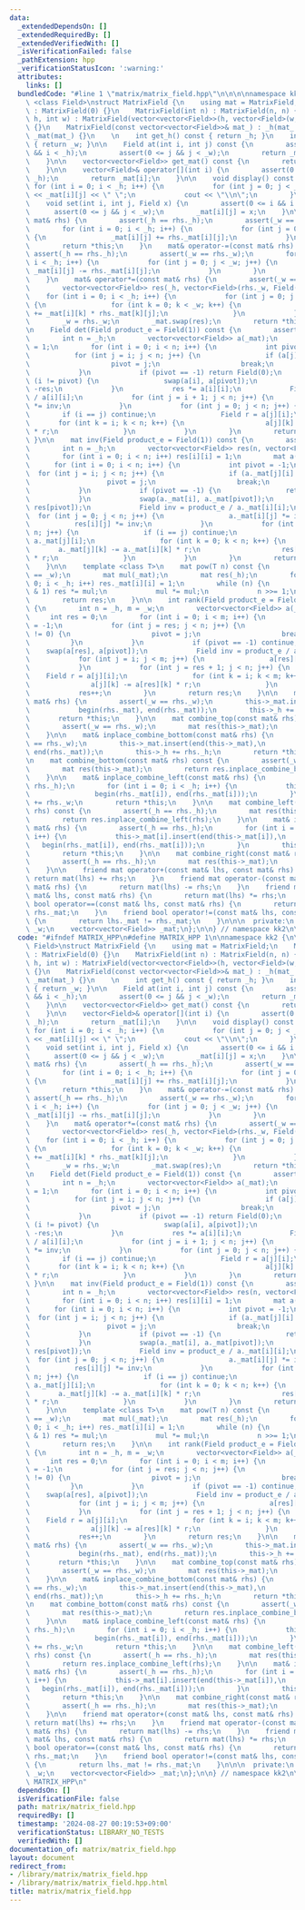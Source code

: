 ```yaml
---
data:
  _extendedDependsOn: []
  _extendedRequiredBy: []
  _extendedVerifiedWith: []
  _isVerificationFailed: false
  _pathExtension: hpp
  _verificationStatusIcon: ':warning:'
  attributes:
    links: []
  bundledCode: "#line 1 \"matrix/matrix_field.hpp\"\n\n\n\nnamespace kk2 {\n\ntemplate\
    \ <class Field>\nstruct MatrixField {\n    using mat = MatrixField;\n    MatrixField()\
    \ : MatrixField(0) {}\n    MatrixField(int n) : MatrixField(n, n) {}\n    MatrixField(int\
    \ h, int w) : MatrixField(vector<vector<Field>>(h, vector<Field>(w, Field())))\
    \ {}\n    MatrixField(const vector<vector<Field>>& mat_) : _h(mat_.size()), _w(mat_[0].size()),\
    \ _mat(mat_) {}\n    \n    int get_h() const { return _h; }\n    int get_w() const\
    \ { return _w; }\n\n    Field at(int i, int j) const {\n        assert(0 <= i\
    \ && i < _h);\n        assert(0 <= j && j < _w);\n        return _mat[i][j];\n\
    \    }\n\n    vector<vector<Field>> get_mat() const {\n        return _mat;\n\
    \    }\n\n    vector<Field>& operator[](int i) {\n        assert(0 <= i && i <\
    \ _h);\n        return _mat[i];\n    }\n\n    void display() const {\n       \
    \ for (int i = 0; i < _h; i++) {\n            for (int j = 0; j < _w; j++) cout\
    \ << _mat[i][j] << \" \";\n            cout << \"\\n\";\n        }\n    }\n\n\
    \    void set(int i, int j, Field x) {\n        assert(0 <= i && i < _h);\n  \
    \      assert(0 <= j && j < _w);\n        _mat[i][j] = x;\n    }\n\n    mat& operator+=(const\
    \ mat& rhs) {\n        assert(_h == rhs._h);\n        assert(_w == rhs._w);\n\
    \        for (int i = 0; i < _h; i++) {\n            for (int j = 0; j < _w; j++)\
    \ {\n                _mat[i][j] += rhs._mat[i][j];\n            }\n        }\n\
    \        return *this;\n    }\n    mat& operator-=(const mat& rhs) {\n       \
    \ assert(_h == rhs._h);\n        assert(_w == rhs._w);\n        for (int i = 0;\
    \ i < _h; i++) {\n            for (int j = 0; j < _w; j++) {\n               \
    \ _mat[i][j] -= rhs._mat[i][j];\n            }\n        }\n        return *this;\n\
    \    }\n    mat& operator*=(const mat& rhs) {\n        assert(_w == rhs._h);\n\
    \        vector<vector<Field>> res(_h, vector<Field>(rhs._w, Field()));\n    \
    \    for (int i = 0; i < _h; i++) {\n            for (int j = 0; j < rhs._w; j++)\
    \ {\n                for (int k = 0; k < _w; k++) {\n                    res[i][j]\
    \ += _mat[i][k] * rhs._mat[k][j];\n                }\n            }\n        }\n\
    \        _w = rhs._w;\n        _mat.swap(res);\n        return *this;\n    }\n\
    \n    Field det(Field product_e = Field(1)) const {\n        assert(_h == _w);\n\
    \        int n = _h;\n        vector<vector<Field>> a(_mat);\n        Field res\
    \ = 1;\n        for (int i = 0; i < n; i++) {\n            int pivot = -1;\n \
    \           for (int j = i; j < n; j++) {\n                if (a[j][i] != 0) {\n\
    \                    pivot = j;\n                    break;\n                }\n\
    \            }\n            if (pivot == -1) return Field(0);\n            if\
    \ (i != pivot) {\n                swap(a[i], a[pivot]);\n                res =\
    \ -res;\n            }\n            res *= a[i][i];\n            Field inv = product_e\
    \ / a[i][i];\n            for (int j = i + 1; j < n; j++) {\n                a[i][j]\
    \ *= inv;\n            }\n            for (int j = 0; j < n; j++) {\n        \
    \        if (i == j) continue;\n                Field r = a[j][i];\n         \
    \       for (int k = i; k < n; k++) {\n                    a[j][k] -= a[i][k]\
    \ * r;\n                }\n            }\n        }\n        return res;\n   \
    \ }\n\n    mat inv(Field product_e = Field(1)) const {\n        assert(_h == _w);\n\
    \        int n = _h;\n        vector<vector<Field>> res(n, vector<Field>(n, Field()));\n\
    \        for (int i = 0; i < n; i++) res[i][i] = 1;\n        mat a(_mat);\n  \
    \      for (int i = 0; i < n; i++) {\n            int pivot = -1;\n          \
    \  for (int j = i; j < n; j++) {\n                if (a._mat[j][i] != 0) {\n \
    \                   pivot = j;\n                    break;\n                }\n\
    \            }\n            if (pivot == -1) {\n                return mat(n);\n\
    \            }\n            swap(a._mat[i], a._mat[pivot]);\n            swap(res[i],\
    \ res[pivot]);\n            Field inv = product_e / a._mat[i][i];\n          \
    \  for (int j = 0; j < n; j++) {\n                a._mat[i][j] *= inv;\n     \
    \           res[i][j] *= inv;\n            }\n            for (int j = 0; j <\
    \ n; j++) {\n                if (i == j) continue;\n                Field r =\
    \ a._mat[j][i];\n                for (int k = 0; k < n; k++) {\n             \
    \       a._mat[j][k] -= a._mat[i][k] * r;\n                    res[j][k] -= res[i][k]\
    \ * r;\n                }\n            }\n        }\n        return mat(res);\n\
    \    }\n\n    template <class T>\n    mat pow(T n) const {\n        assert(_h\
    \ == _w);\n        mat mul(_mat);\n        mat res(_h);\n        for (int i =\
    \ 0; i < _h; i++) res._mat[i][i] = 1;\n        while (n) {\n            if (n\
    \ & 1) res *= mul;\n            mul *= mul;\n            n >>= 1;\n        }\n\
    \        return res;\n    }\n\n    int rank(Field product_e = Field(1)) const\
    \ {\n        int n = _h, m = _w;\n        vector<vector<Field>> a(_mat);\n   \
    \     int res = 0;\n        for (int i = 0; i < m; i++) {\n            int pivot\
    \ = -1;\n            for (int j = res; j < n; j++) {\n                if (a[j][i]\
    \ != 0) {\n                    pivot = j;\n                    break;\n      \
    \          }\n            }\n            if (pivot == -1) continue;\n        \
    \    swap(a[res], a[pivot]);\n            Field inv = product_e / a[res][i];\n\
    \            for (int j = i; j < m; j++) {\n                a[res][j] *= inv;\n\
    \            }\n            for (int j = res + 1; j < n; j++) {\n            \
    \    Field r = a[j][i];\n                for (int k = i; k < m; k++) {\n     \
    \               a[j][k] -= a[res][k] * r;\n                }\n            }\n\
    \            res++;\n        }\n        return res;\n    }\n\n    mat& inplace_combine_top(const\
    \ mat& rhs) {\n        assert(_w == rhs._w);\n        this->_mat.insert(begin(this->_mat),\n\
    \            begin(rhs._mat), end(rhs._mat));\n        this->_h += rhs._h;\n \
    \       return *this;\n    }\n\n    mat combine_top(const mat& rhs) const {\n\
    \        assert(_w == rhs._w);\n        mat res(this->_mat);\n        return res.inplace_combine_top(rhs);\n\
    \    }\n\n    mat& inplace_combine_bottom(const mat& rhs) {\n        assert(_w\
    \ == rhs._w);\n        this->_mat.insert(end(this->_mat),\n            begin(rhs._mat),\
    \ end(rhs._mat));\n        this->_h += rhs._h;\n        return *this;\n    }\n\
    \n    mat combine_bottom(const mat& rhs) const {\n        assert(_w == rhs._w);\n\
    \        mat res(this->_mat);\n        return res.inplace_combine_bottom(rhs);\n\
    \    }\n\n    mat& inplace_combine_left(const mat& rhs) {\n        assert(_h ==\
    \ rhs._h);\n        for (int i = 0; i < _h; i++) {\n            this->_mat[i].insert(begin(this->_mat[i]),\n\
    \                begin(rhs._mat[i]), end(rhs._mat[i]));\n        }\n        this->_w\
    \ += rhs._w;\n        return *this;\n    }\n\n    mat combine_left(const mat&\
    \ rhs) const {\n        assert(_h == rhs._h);\n        mat res(this->_mat);\n\
    \        return res.inplace_combine_left(rhs);\n    }\n\n    mat& inplace_combine_right(const\
    \ mat& rhs) {\n        assert(_h == rhs._h);\n        for (int i = 0; i < _h;\
    \ i++) {\n            this->_mat[i].insert(end(this->_mat[i]),\n             \
    \   begin(rhs._mat[i]), end(rhs._mat[i]));\n        }\n        this->_w += rhs._w;\n\
    \        return *this;\n    }\n\n    mat combine_right(const mat& rhs) const {\n\
    \        assert(_h == rhs._h);\n        mat res(this->_mat);\n        return res.inplace_combine_right(rhs);\n\
    \    }\n\n    friend mat operator+(const mat& lhs, const mat& rhs) {\n       \
    \ return mat(lhs) += rhs;\n    }\n    friend mat operator-(const mat& lhs, const\
    \ mat& rhs) {\n        return mat(lhs) -= rhs;\n    }\n    friend mat operator*(const\
    \ mat& lhs, const mat& rhs) {\n        return mat(lhs) *= rhs;\n    }\n    friend\
    \ bool operator==(const mat& lhs, const mat& rhs) {\n        return lhs._mat ==\
    \ rhs._mat;\n    }\n    friend bool operator!=(const mat& lhs, const mat& rhs)\
    \ {\n        return lhs._mat != rhs._mat;\n    }\n\n\n  private:\n    int _h,\
    \ _w;\n    vector<vector<Field>> _mat;\n};\n\n} // namespace kk2\n\n\n"
  code: "#ifndef MATRIX_HPP\n#define MATRIX_HPP 1\n\nnamespace kk2 {\n\ntemplate <class\
    \ Field>\nstruct MatrixField {\n    using mat = MatrixField;\n    MatrixField()\
    \ : MatrixField(0) {}\n    MatrixField(int n) : MatrixField(n, n) {}\n    MatrixField(int\
    \ h, int w) : MatrixField(vector<vector<Field>>(h, vector<Field>(w, Field())))\
    \ {}\n    MatrixField(const vector<vector<Field>>& mat_) : _h(mat_.size()), _w(mat_[0].size()),\
    \ _mat(mat_) {}\n    \n    int get_h() const { return _h; }\n    int get_w() const\
    \ { return _w; }\n\n    Field at(int i, int j) const {\n        assert(0 <= i\
    \ && i < _h);\n        assert(0 <= j && j < _w);\n        return _mat[i][j];\n\
    \    }\n\n    vector<vector<Field>> get_mat() const {\n        return _mat;\n\
    \    }\n\n    vector<Field>& operator[](int i) {\n        assert(0 <= i && i <\
    \ _h);\n        return _mat[i];\n    }\n\n    void display() const {\n       \
    \ for (int i = 0; i < _h; i++) {\n            for (int j = 0; j < _w; j++) cout\
    \ << _mat[i][j] << \" \";\n            cout << \"\\n\";\n        }\n    }\n\n\
    \    void set(int i, int j, Field x) {\n        assert(0 <= i && i < _h);\n  \
    \      assert(0 <= j && j < _w);\n        _mat[i][j] = x;\n    }\n\n    mat& operator+=(const\
    \ mat& rhs) {\n        assert(_h == rhs._h);\n        assert(_w == rhs._w);\n\
    \        for (int i = 0; i < _h; i++) {\n            for (int j = 0; j < _w; j++)\
    \ {\n                _mat[i][j] += rhs._mat[i][j];\n            }\n        }\n\
    \        return *this;\n    }\n    mat& operator-=(const mat& rhs) {\n       \
    \ assert(_h == rhs._h);\n        assert(_w == rhs._w);\n        for (int i = 0;\
    \ i < _h; i++) {\n            for (int j = 0; j < _w; j++) {\n               \
    \ _mat[i][j] -= rhs._mat[i][j];\n            }\n        }\n        return *this;\n\
    \    }\n    mat& operator*=(const mat& rhs) {\n        assert(_w == rhs._h);\n\
    \        vector<vector<Field>> res(_h, vector<Field>(rhs._w, Field()));\n    \
    \    for (int i = 0; i < _h; i++) {\n            for (int j = 0; j < rhs._w; j++)\
    \ {\n                for (int k = 0; k < _w; k++) {\n                    res[i][j]\
    \ += _mat[i][k] * rhs._mat[k][j];\n                }\n            }\n        }\n\
    \        _w = rhs._w;\n        _mat.swap(res);\n        return *this;\n    }\n\
    \n    Field det(Field product_e = Field(1)) const {\n        assert(_h == _w);\n\
    \        int n = _h;\n        vector<vector<Field>> a(_mat);\n        Field res\
    \ = 1;\n        for (int i = 0; i < n; i++) {\n            int pivot = -1;\n \
    \           for (int j = i; j < n; j++) {\n                if (a[j][i] != 0) {\n\
    \                    pivot = j;\n                    break;\n                }\n\
    \            }\n            if (pivot == -1) return Field(0);\n            if\
    \ (i != pivot) {\n                swap(a[i], a[pivot]);\n                res =\
    \ -res;\n            }\n            res *= a[i][i];\n            Field inv = product_e\
    \ / a[i][i];\n            for (int j = i + 1; j < n; j++) {\n                a[i][j]\
    \ *= inv;\n            }\n            for (int j = 0; j < n; j++) {\n        \
    \        if (i == j) continue;\n                Field r = a[j][i];\n         \
    \       for (int k = i; k < n; k++) {\n                    a[j][k] -= a[i][k]\
    \ * r;\n                }\n            }\n        }\n        return res;\n   \
    \ }\n\n    mat inv(Field product_e = Field(1)) const {\n        assert(_h == _w);\n\
    \        int n = _h;\n        vector<vector<Field>> res(n, vector<Field>(n, Field()));\n\
    \        for (int i = 0; i < n; i++) res[i][i] = 1;\n        mat a(_mat);\n  \
    \      for (int i = 0; i < n; i++) {\n            int pivot = -1;\n          \
    \  for (int j = i; j < n; j++) {\n                if (a._mat[j][i] != 0) {\n \
    \                   pivot = j;\n                    break;\n                }\n\
    \            }\n            if (pivot == -1) {\n                return mat(n);\n\
    \            }\n            swap(a._mat[i], a._mat[pivot]);\n            swap(res[i],\
    \ res[pivot]);\n            Field inv = product_e / a._mat[i][i];\n          \
    \  for (int j = 0; j < n; j++) {\n                a._mat[i][j] *= inv;\n     \
    \           res[i][j] *= inv;\n            }\n            for (int j = 0; j <\
    \ n; j++) {\n                if (i == j) continue;\n                Field r =\
    \ a._mat[j][i];\n                for (int k = 0; k < n; k++) {\n             \
    \       a._mat[j][k] -= a._mat[i][k] * r;\n                    res[j][k] -= res[i][k]\
    \ * r;\n                }\n            }\n        }\n        return mat(res);\n\
    \    }\n\n    template <class T>\n    mat pow(T n) const {\n        assert(_h\
    \ == _w);\n        mat mul(_mat);\n        mat res(_h);\n        for (int i =\
    \ 0; i < _h; i++) res._mat[i][i] = 1;\n        while (n) {\n            if (n\
    \ & 1) res *= mul;\n            mul *= mul;\n            n >>= 1;\n        }\n\
    \        return res;\n    }\n\n    int rank(Field product_e = Field(1)) const\
    \ {\n        int n = _h, m = _w;\n        vector<vector<Field>> a(_mat);\n   \
    \     int res = 0;\n        for (int i = 0; i < m; i++) {\n            int pivot\
    \ = -1;\n            for (int j = res; j < n; j++) {\n                if (a[j][i]\
    \ != 0) {\n                    pivot = j;\n                    break;\n      \
    \          }\n            }\n            if (pivot == -1) continue;\n        \
    \    swap(a[res], a[pivot]);\n            Field inv = product_e / a[res][i];\n\
    \            for (int j = i; j < m; j++) {\n                a[res][j] *= inv;\n\
    \            }\n            for (int j = res + 1; j < n; j++) {\n            \
    \    Field r = a[j][i];\n                for (int k = i; k < m; k++) {\n     \
    \               a[j][k] -= a[res][k] * r;\n                }\n            }\n\
    \            res++;\n        }\n        return res;\n    }\n\n    mat& inplace_combine_top(const\
    \ mat& rhs) {\n        assert(_w == rhs._w);\n        this->_mat.insert(begin(this->_mat),\n\
    \            begin(rhs._mat), end(rhs._mat));\n        this->_h += rhs._h;\n \
    \       return *this;\n    }\n\n    mat combine_top(const mat& rhs) const {\n\
    \        assert(_w == rhs._w);\n        mat res(this->_mat);\n        return res.inplace_combine_top(rhs);\n\
    \    }\n\n    mat& inplace_combine_bottom(const mat& rhs) {\n        assert(_w\
    \ == rhs._w);\n        this->_mat.insert(end(this->_mat),\n            begin(rhs._mat),\
    \ end(rhs._mat));\n        this->_h += rhs._h;\n        return *this;\n    }\n\
    \n    mat combine_bottom(const mat& rhs) const {\n        assert(_w == rhs._w);\n\
    \        mat res(this->_mat);\n        return res.inplace_combine_bottom(rhs);\n\
    \    }\n\n    mat& inplace_combine_left(const mat& rhs) {\n        assert(_h ==\
    \ rhs._h);\n        for (int i = 0; i < _h; i++) {\n            this->_mat[i].insert(begin(this->_mat[i]),\n\
    \                begin(rhs._mat[i]), end(rhs._mat[i]));\n        }\n        this->_w\
    \ += rhs._w;\n        return *this;\n    }\n\n    mat combine_left(const mat&\
    \ rhs) const {\n        assert(_h == rhs._h);\n        mat res(this->_mat);\n\
    \        return res.inplace_combine_left(rhs);\n    }\n\n    mat& inplace_combine_right(const\
    \ mat& rhs) {\n        assert(_h == rhs._h);\n        for (int i = 0; i < _h;\
    \ i++) {\n            this->_mat[i].insert(end(this->_mat[i]),\n             \
    \   begin(rhs._mat[i]), end(rhs._mat[i]));\n        }\n        this->_w += rhs._w;\n\
    \        return *this;\n    }\n\n    mat combine_right(const mat& rhs) const {\n\
    \        assert(_h == rhs._h);\n        mat res(this->_mat);\n        return res.inplace_combine_right(rhs);\n\
    \    }\n\n    friend mat operator+(const mat& lhs, const mat& rhs) {\n       \
    \ return mat(lhs) += rhs;\n    }\n    friend mat operator-(const mat& lhs, const\
    \ mat& rhs) {\n        return mat(lhs) -= rhs;\n    }\n    friend mat operator*(const\
    \ mat& lhs, const mat& rhs) {\n        return mat(lhs) *= rhs;\n    }\n    friend\
    \ bool operator==(const mat& lhs, const mat& rhs) {\n        return lhs._mat ==\
    \ rhs._mat;\n    }\n    friend bool operator!=(const mat& lhs, const mat& rhs)\
    \ {\n        return lhs._mat != rhs._mat;\n    }\n\n\n  private:\n    int _h,\
    \ _w;\n    vector<vector<Field>> _mat;\n};\n\n} // namespace kk2\n\n#endif //\
    \ MATRIX_HPP\n"
  dependsOn: []
  isVerificationFile: false
  path: matrix/matrix_field.hpp
  requiredBy: []
  timestamp: '2024-08-27 00:19:53+09:00'
  verificationStatus: LIBRARY_NO_TESTS
  verifiedWith: []
documentation_of: matrix/matrix_field.hpp
layout: document
redirect_from:
- /library/matrix/matrix_field.hpp
- /library/matrix/matrix_field.hpp.html
title: matrix/matrix_field.hpp
---
```


